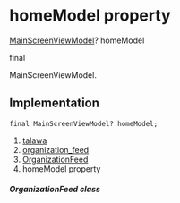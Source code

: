 
<div>

# homeModel property

</div>


[MainScreenViewModel](../../view_model_main_screen_view_model/MainScreenViewModel-class.md)?
homeModel


final




MainScreenViewModel.



## Implementation

``` language-dart
final MainScreenViewModel? homeModel;
```







1.  [talawa](../../index.md)
2.  [organization_feed](../../views_after_auth_screens_feed_organization_feed/)
3.  [OrganizationFeed](../../views_after_auth_screens_feed_organization_feed/OrganizationFeed-class.md)
4.  homeModel property

##### OrganizationFeed class







